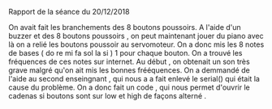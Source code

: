 Rapport de la séance du 20/12/2018

On avait fait les branchements des 8 boutons poussoirs. A l'aide d'un buzzer et des 8 boutons poussoirs , on peut maintenant jouer du piano avec 
là on a relié les boutons poussoir au servomoteur. On a donc mis les 8  notes de bases ( do re mi fa sol la si ) 1 pour chaque bouton.
On  a trouvé les fréquences de ces notes sur internet.
Au début , on obtenait un son très grave malgré qu'on ait mis les bonnes frééquences. On a demmandé de l'aide au second enseingnant , qui nous a a fait
enlevé le serial() qui était la cause du problème.
On a donc fait un code , qui nous permet d'ouvrir le cadenas si boutons sont sur low et high de façons alterné . 

